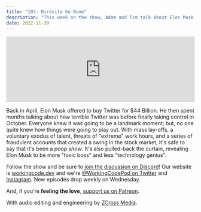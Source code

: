```yaml
---
title: "103: Birdsite Go Boom"
description: "This week on the show, Adam and Tim talk about Elon Musk's recent Twitter takeover."
date: 2022-11-30
---
```


<iframe allow="autoplay *; encrypted-media *; fullscreen *; clipboard-write" frameborder="0" height="175" style="width:100%;max-width:900px;overflow:hidden;background:transparent;" sandbox="allow-forms allow-popups allow-same-origin allow-scripts allow-storage-access-by-user-activation allow-top-navigation-by-user-activation" src="https://embed.podcasts.apple.com/us/podcast/103-birdsite-go-boom/id1544142288?i=1000588117996"></iframe>

Back in April, Elon Musk offered to buy Twitter for $44 Billion. He then spent months talking about how terrible Twitter was before finally taking control in October. Everyone knew it was going to be a landmark moment; but, no one quite knew how things were going to play out. With mass lay-offs, a voluntary exodus of talent, threats of "extreme" work hours, and a series of fraudulent accounts that created a swing in the stock market, it's safe to say that it's been a _poop show_. It's also pulled-back the curtain, revealing Elon Musk to be more "toxic boss" and less "technology genius".

Follow the show and be sure to [join the discussion on Discord][working-code-discord]! Our website is [workingcode.dev][working-code] and we're [@WorkingCodePod on Twitter][working-code-twitter] and [Instagram][working-code-instagram]. New episodes drop weekly on Wednesday.

And, if you're **feeling the love**, [support us on Patreon][working-code-patreon].

[working-code]: https://workingcode.dev/
[working-code-discord]: https://workingcode.dev/discord/
[working-code-instagram]: https://www.instagram.com/workingcodepod/
[working-code-patreon]: https://www.patreon.com/workingcodepod
[working-code-twitter]: https://twitter.com/WorkingCodePod

With audio editing and engineering by [ZCross Media](https://www.zcross.media/).
